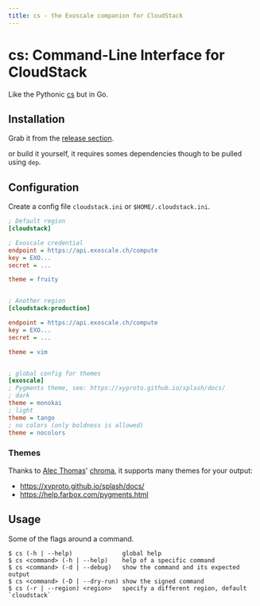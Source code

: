 ```yaml
---
title: cs - the Exoscale companion for CloudStack
---
```


# cs: Command-Line Interface for CloudStack

Like the Pythonic [cs](https://pypi.python.org/pypi/cs) but in Go.

## Installation

Grab it from the [release section](https://github.com/exoscale/egoscale/releases).

or build it yourself, it requires somes dependencies though to be pulled using `dep`.

## Configuration

Create a config file `cloudstack.ini` or `$HOME/.cloudstack.ini`.

```ini
; Default region
[cloudstack]

; Exoscale credential
endpoint = https://api.exoscale.ch/compute
key = EXO...
secret = ...

theme = fruity


; Another region
[cloudstack:production]

endpoint = https://api.exoscale.ch/compute
key = EXO...
secret = ...

theme = vim


; global config for themes
[exoscale]
; Pygments theme, see: https://xyproto.github.io/splash/docs/
; dark
theme = monokai
; light
theme = tango
; no colors (only boldness is allowed)
theme = nocolors
```

### Themes

Thanks to [Alec Thomas](http://swapoff.org/)' [chroma](https://github.com/alecthomas/chroma), it supports many themes for your output:

- <https://xyproto.github.io/splash/docs/>
- <https://help.farbox.com/pygments.html>

## Usage

Some of the flags around a command.

```
$ cs (-h | --help)              global help
$ cs <command> (-h | --help)    help of a specific command
$ cs <command> (-d | --debug)   show the command and its expected output
$ cs <command> (-D | --dry-run) show the signed command
$ cs (-r | --region) <region>   specify a different region, default `cloudstack`
```
